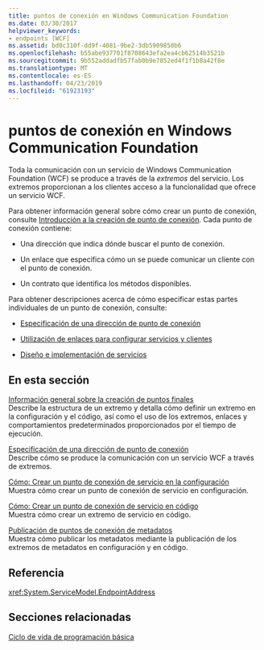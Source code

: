 ```yaml
---
title: puntos de conexión en Windows Communication Foundation
ms.date: 03/30/2017
helpviewer_keywords:
- endpoints [WCF]
ms.assetid: bd0c310f-dd9f-4081-9be2-3db5909850b6
ms.openlocfilehash: b55abe937701f8708643efa2ea4cb62514b3521b
ms.sourcegitcommit: 9b552addadfb57fab0b9e7852ed4f1f1b8a42f8e
ms.translationtype: MT
ms.contentlocale: es-ES
ms.lasthandoff: 04/23/2019
ms.locfileid: "61923193"
---
```

# <a name="windows-communication-foundation-endpoints"></a>puntos de conexión en Windows Communication Foundation
Toda la comunicación con un servicio de Windows Communication Foundation (WCF) se produce a través de la *extremos* del servicio. Los extremos proporcionan a los clientes acceso a la funcionalidad que ofrece un servicio WCF.  
  
 Para obtener información general sobre cómo crear un punto de conexión, consulte [Introducción a la creación de punto de conexión](../../../docs/framework/wcf/endpoint-creation-overview.md). Cada punto de conexión contiene:  
  
-   Una dirección que indica dónde buscar el punto de conexión.  
  
-   Un enlace que especifica cómo un se puede comunicar un cliente con el punto de conexión.  
  
-   Un contrato que identifica los métodos disponibles.  
  
 Para obtener descripciones acerca de cómo especificar estas partes individuales de un punto de conexión, consulte:  
  
-   [Especificación de una dirección de punto de conexión](../../../docs/framework/wcf/specifying-an-endpoint-address.md)  
  
-   [Utilización de enlaces para configurar servicios y clientes](../../../docs/framework/wcf/using-bindings-to-configure-services-and-clients.md)  
  
-   [Diseño e implementación de servicios](../../../docs/framework/wcf/designing-and-implementing-services.md)  
  
## <a name="in-this-section"></a>En esta sección  
 [Información general sobre la creación de puntos finales](../../../docs/framework/wcf/endpoint-creation-overview.md)  
 Describe la estructura de un extremo y detalla cómo definir un extremo en la configuración y el código, así como el uso de los extremos, enlaces y comportamientos predeterminados proporcionados por el tiempo de ejecución.  
  
 [Especificación de una dirección de punto de conexión](../../../docs/framework/wcf/specifying-an-endpoint-address.md)  
 Describe cómo se produce la comunicación con un servicio WCF a través de extremos.  
  
 [Cómo: Crear un punto de conexión de servicio en la configuración](../../../docs/framework/wcf/feature-details/how-to-create-a-service-endpoint-in-configuration.md)  
 Muestra cómo crear un punto de conexión de servicio en configuración.  
  
 [Cómo: Crear un punto de conexión de servicio en código](../../../docs/framework/wcf/feature-details/how-to-create-a-service-endpoint-in-code.md)  
 Muestra cómo crear un extremo de servicio en código.  
  
 [Publicación de puntos de conexión de metadatos](../../../docs/framework/wcf/publishing-metadata-endpoints.md)  
 Muestra cómo publicar los metadatos mediante la publicación de los extremos de metadatos en configuración y en código.  
  
## <a name="reference"></a>Referencia  
 <xref:System.ServiceModel.EndpointAddress>  
  
## <a name="related-sections"></a>Secciones relacionadas  
 [Ciclo de vida de programación básica](../../../docs/framework/wcf/basic-programming-lifecycle.md)
